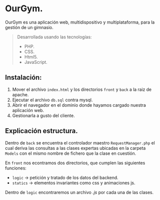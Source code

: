 # OurGym.

OurGym es una aplicación web, multidispositivo y multiplataforma, para la gestión de un gimnasio.

> Desarrollada usando las tecnologías:
> - PHP.
> - CSS.
> - Html5.
> - JavaScript.

## Instalación:

1. Mover el archivo `index.html` y los directorios `front` y `back` a la raiz de apache.
2. Ejecutar el archivo `db.sql` contra mysql.
3. Abrir el navegador en el dominio donde hayamos cargado nuestra aplicación web.
4. Gestionarla a gusto del cliente.

## Explicación estructura.

Dentro de `back` se encuentra el controlador maestro `RequestManager.php` el cual deriva las consultas a las clases expertas ubicadas en la carpeta `Models` con el mismo nombre de fichero que la clase en cuestión.

En `front` nos econtramos dos directorios, que cumplen las siguientes funciones:

- `logic` -> petición y tratado de los datos del backend.
- `statics` -> elementos invariantes como css y animaciones js.

Dentro de `logic` encontraremos un archivo *.js* por cada una de las clases.
